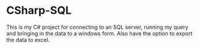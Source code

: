 # CSharp-SQL
This is my C# project for connecting to an SQL server, running my query and bringing in the data to a windows form. Also have the option to export the data to excel.
